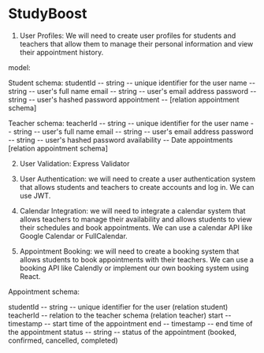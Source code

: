 # StudyBoost

1. User Profiles: We will need to create user profiles for students and teachers that allow them to manage their personal information and view their appointment history.

model:

Student schema:
studentId -- string -- unique identifier for the user
name -- string -- user's full name
email -- string -- user's email address
password -- string -- user's hashed password
appointment -- [relation appointment schema]

Teacher schema:
teacherId -- string -- unique identifier for the user
name -- string -- user's full name
email -- string -- user's email address
password -- string -- user's hashed password
availability -- Date
appointments [relation appointment schema]

2. User Validation: Express Validator

3. User Authentication: we will need to create a user authentication system that allows students and teachers to create accounts and log in. We can use JWT.

4. Calendar Integration: we will need to integrate a calendar system that allows teachers to manage their availability and allows students to view their schedules and book appointments. We can use a calendar API like Google Calendar or FullCalendar.

5. Appointment Booking: we will need to create a booking system that allows students to book appointments with their teachers. We can use a booking API like Calendly or implement our own booking system using React.

Appointment schema:

studentId -- string -- unique identifier for the user (relation student)
teacherId -- relation to the teacher schema (relation teacher)
start -- timestamp -- start time of the appointment
end -- timestamp -- end time of the appointment
status -- string -- status of the appointment (booked, confirmed, cancelled, completed)


